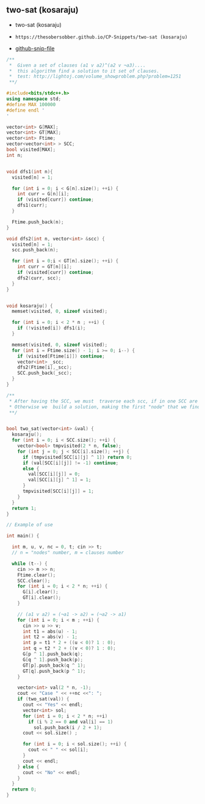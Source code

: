 
## two-sat (kosaraju)

- two-sat (kosaraju)
- ```
  https://thesobersobber.github.io/CP-Snippets/two-sat (kosaraju)
  ```
- [github-snip-file](https://github.com/theSoberSobber/CP-Snippets/blob/main/snippets.json#L2748)

```cpp
/**
 *  Given a set of clauses (a1 v a2)^(a2 v ¬a3)....
 *  this algorithm find a solution to it set of clauses.
 *  test: http://lightoj.com/volume_showproblem.php?problem=1251
 **/

#include<bits/stdc++.h>
using namespace std;
#define MAX 100000
#define endl '
'

vector<int> G[MAX];
vector<int> GT[MAX];
vector<int> Ftime;
vector<vector<int> > SCC;
bool visited[MAX];
int n;


void dfs1(int n){
  visited[n] = 1;

  for (int i = 0; i < G[n].size(); ++i) {
    int curr = G[n][i];
    if (visited[curr]) continue;
    dfs1(curr);
  }

  Ftime.push_back(n);
}

void dfs2(int n, vector<int> &scc) {
  visited[n] = 1;
  scc.push_back(n);

  for (int i = 0;i < GT[n].size(); ++i) {
    int curr = GT[n][i];
    if (visited[curr]) continue;
    dfs2(curr, scc);
  }
}


void kosaraju() {
  memset(visited, 0, sizeof visited);

  for (int i = 0; i < 2 * n ; ++i) {
    if (!visited[i]) dfs1(i);
  }

  memset(visited, 0, sizeof visited);
  for (int i = Ftime.size() - 1; i >= 0; i--) {
    if (visited[Ftime[i]]) continue;
    vector<int> _scc;
    dfs2(Ftime[i],_scc);
    SCC.push_back(_scc);
  }
}

/**
 * After having the SCC, we must  traverse each scc, if in one SCC are -b y b, there is not a solution.
 * Otherwise we  build a solution, making the first "node" that we find truth and its complement false.
 **/


bool two_sat(vector<int> &val) {
  kosaraju();
  for (int i = 0; i < SCC.size(); ++i) {
    vector<bool> tmpvisited(2 * n, false);
    for (int j = 0; j < SCC[i].size(); ++j) {
      if (tmpvisited[SCC[i][j] ^ 1]) return 0;
      if (val[SCC[i][j]] != -1) continue;
      else {
        val[SCC[i][j]] = 0;
        val[SCC[i][j] ^ 1] = 1;
      }
      tmpvisited[SCC[i][j]] = 1;
    }
  }
  return 1;
}

// Example of use

int main() {

  int m, u, v, nc = 0, t; cin >> t;
  // n = "nodes" number, m = clauses number

  while (t--) {
    cin >> m >> n;
    Ftime.clear();
    SCC.clear();
    for (int i = 0; i < 2 * n; ++i) {
      G[i].clear();
      GT[i].clear();
    }

    // (a1 v a2) = (¬a1 -> a2) = (¬a2 -> a1)
    for (int i = 0; i < m ; ++i) {
      cin >> u >> v;
      int t1 = abs(u) - 1;
      int t2 = abs(v) - 1;
      int p = t1 * 2 + ((u < 0)? 1 : 0);
      int q = t2 * 2 + ((v < 0)? 1 : 0);
      G[p ^ 1].push_back(q);
      G[q ^ 1].push_back(p);
      GT[p].push_back(q ^ 1);
      GT[q].push_back(p ^ 1);
    }

    vector<int> val(2 * n, -1);
    cout << "Case " << ++nc <<": ";
    if (two_sat(val)) {
      cout << "Yes" << endl;
      vector<int> sol;
      for (int i = 0; i < 2 * n; ++i)
        if (i % 2 == 0 and val[i] == 1)
          sol.push_back(i / 2 + 1);
      cout << sol.size() ;

      for (int i = 0; i < sol.size(); ++i) {
        cout << " " << sol[i];
      }
      cout << endl;
    } else {
      cout << "No" << endl;
    }
  }
  return 0;
}
```
